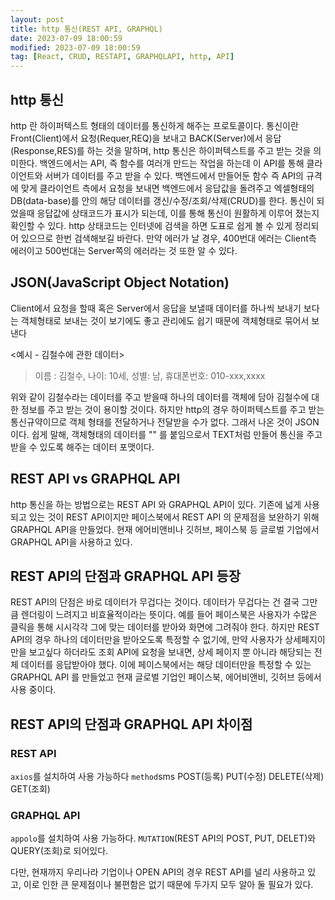 ```yaml
---
layout: post
title: http 통신(REST API, GRAPHQL)
date: 2023-07-09 18:00:59
modified: 2023-07-09 18:00:59
tag: [React, CRUD, RESTAPI, GRAPHQLAPI, http, API]
---
```


## http 통신

http 란 하이퍼텍스트 형태의 데이터를 통신하게 해주는 프로토콜이다. 통신이란 Front(Client)에서 요청(Requer,REQ)을 보내고 BACK(Server)에서 응답(Response,RES)를 하는 것을 말하며, http 통신은 하이퍼텍스트를 주고 받는 것을 의미한다. 백엔드에서는 API, 즉 함수를 여러개 만드는 작업을 하는데 이 API를 통해 클라이언트와 서버가 데이터를 주고 받을 수 있다. 백엔드에서 만들어둔 함수 즉 API의 규격에 맞게 클라이언트 측에서 요청을 보내면 백엔드에서 응답값을 돌려주고 엑셀형태의 DB(data-base)를 안의 해당 데이터를 갱신/수정/조회/삭제(CRUD)를 한다. 통신이 되었을때 응답값에 상태코드가 표시가 되는데, 이를 통해 통신이 원활하게 이루어 졌는지 확인할 수 있다. http 상태코드는 인터넷에 검색을 하면 도표로 쉽게 볼 수 있게 정리되어 있으므로 한번 검색해보길 바란다. 만약 에러가 날 경우, 400번대 에러는 Client측 에러이고 500번대는 Server쪽의 에러라는 것 또한 알 수 있다.

## JSON(JavaScript Object Notation)

Client에서 요청을 할때 혹은 Server에서 응답을 보낼때 데이터를 하나씩 보내기 보다는 객체형태로 보내는 것이 보기에도 좋고 관리에도 쉽기 때문에 객체형태로 묶어서 보낸다

<예시 - 김철수에 관한 데이터>

> 이름 : 김철수, 나이: 10세, 성별: 남, 휴대폰번호: 010-xxx,xxxx

위와 같이 김철수라는 데이터를 주고 받을때 하나의 데이터를 객체에 담아 김철수에 대한 정보를 주고 받는 것이 용이할 것이다. 하지만 http의 경우 하이퍼텍스트를 주고 받는 통신규약이므로 객체 형태를 전달하거나 전달받을 수가 없다. 그래서 나온 것이 JSON 이다. 쉽게 말해, 객체형태의 데이터를 "" 를 붙임으로서 TEXT처럼 만들어 통신을 주고 받을 수 있도록 해주는 데이터 포맷이다.

## REST API vs GRAPHQL API

http 통신을 하는 방법으로는 REST API 와 GRAPHQL API이 있다. 기존에 넓게 사용되고 있는 것이 REST API이지만 페이스북에서 REST API 의 문제점을 보완하기 위해 GRAPHQL API을 만들었다. 현재 에어비앤비나 깃허브, 페이스북 등 글로벌 기업에서 GRAPHQL API을 사용하고 있다.

## REST API의 단점과 GRAPHQL API 등장

REST API의 단점은 바로 데이터가 무겁다는 것이다. 데이터가 무겁다는 건 결국 그만큼 렌더링이 느려지고 비효율적이라는 뜻이다. 예를 들어 페이스북은 사용자가 수많은 클릭을 통해 시시각각 그에 맞는 데이터를 받아와 화면에 그려줘야 한다. 하지만 REST API의 경우 하나의 데이터만을 받아오도록 특정할 수 없기에, 만약 사용자가 상세페지이만을 보고싶다 하더라도 조회 API에 요청을 보내면, 상세 페이지 뿐 아니라 해당되는 전체 데이터를 응답받아야 했다. 이에 페이스북에서는 해당 데이터만을 특정할 수 있는 GRAPHQL API 를 만들었고 현재 글로벌 기업인 페이스북, 에어비앤비, 깃허브 등에서 사용 중이다.

## REST API의 단점과 GRAPHQL API 차이점

### REST API

`axios`를 설치하여 사용 가능하다
`method`sms POST(등록) PUT(수정) DELETE(삭제) GET(조회)

### GRAPHQL API

`appolo`를 설치하여 사용 가능하다.
`MUTATION`(REST API의 POST, PUT, DELET)와 QUERY(조회)로 되어있다.

다만, 현재까지 우리나라 기업이나 OPEN API의 경우 REST API를 널리 사용하고 있고, 이로 인한 큰 문제점이나 불편함은 없기 때문에 두가지 모두 알아 둘 필요가 있다.
